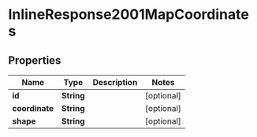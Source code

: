 
# InlineResponse2001MapCoordinates

## Properties
Name | Type | Description | Notes
------------ | ------------- | ------------- | -------------
**id** | **String** |  |  [optional]
**coordinate** | **String** |  |  [optional]
**shape** | **String** |  |  [optional]



